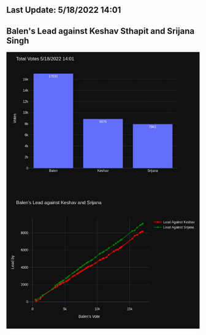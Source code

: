 ## Last Update: 5/18/2022 14:01

## Balen's Lead against Keshav Sthapit and Srijana Singh
![ScreenShot](final.jpg)

